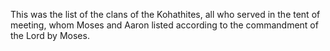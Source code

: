 This was the list of the clans of the Kohathites, all who served in the tent of meeting, whom Moses and Aaron listed according to the commandment of the Lord by Moses.
